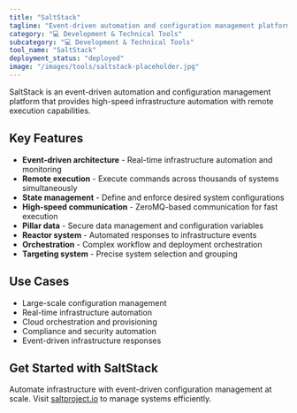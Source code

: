 ```yaml
---
title: "SaltStack"
tagline: "Event-driven automation and configuration management platform"
category: "💻 Development & Technical Tools"
subcategory: "💻 Development & Technical Tools"
tool_name: "SaltStack"
deployment_status: "deployed"
image: "/images/tools/saltstack-placeholder.jpg"
---
```

SaltStack is an event-driven automation and configuration management platform that provides high-speed infrastructure automation with remote execution capabilities.

## Key Features

- **Event-driven architecture** - Real-time infrastructure automation and monitoring
- **Remote execution** - Execute commands across thousands of systems simultaneously
- **State management** - Define and enforce desired system configurations
- **High-speed communication** - ZeroMQ-based communication for fast execution
- **Pillar data** - Secure data management and configuration variables
- **Reactor system** - Automated responses to infrastructure events
- **Orchestration** - Complex workflow and deployment orchestration
- **Targeting system** - Precise system selection and grouping

## Use Cases

- Large-scale configuration management
- Real-time infrastructure automation
- Cloud orchestration and provisioning
- Compliance and security automation
- Event-driven infrastructure responses

## Get Started with SaltStack

Automate infrastructure with event-driven configuration management at scale. Visit [saltproject.io](https://saltproject.io) to manage systems efficiently.